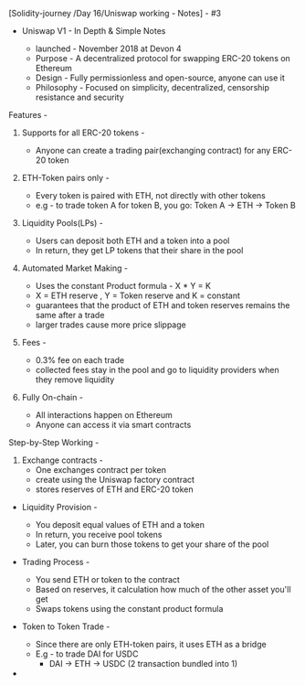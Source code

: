 
[Solidity-journey /Day 16/Uniswap working - Notes] -  #3

- Uniswap V1  - In Depth & Simple Notes

    - launched - November 2018 at Devon 4 
    - Purpose - A decentralized protocol for swapping ERC-20 tokens on Ethereum 
    - Design - Fully permissionless and open-source, anyone can use it
    - Philosophy - Focused on simplicity, decentralized, censorship resistance and security 


Features - 
1. Supports for all ERC-20 tokens - 
    - Anyone can create a trading pair(exchanging contract) for any ERC-20 token 

2. ETH-Token pairs only - 
    - Every token is paired with ETH, not directly with other tokens 
    - e.g - to trade token A for token B, you go: Token A -> ETH -> Token B

3. Liquidity Pools(LPs) - 
    - Users can deposit both ETH and a token into a pool 
    - In return, they get LP tokens that their share in the pool 

4. Automated Market Making - 
    - Uses the constant Product formula - X * Y = K 
    - X = ETH reserve , Y = Token reserve and K = constant 
    - guarantees that the product of ETH and token reserves remains the same after a trade 
    - larger trades cause more price slippage 

5. Fees - 
    - 0.3% fee on each trade 
    - collected fees stay in the pool and go to liquidity providers when they remove liquidity

6. Fully On-chain - 
    - All interactions happen on Ethereum 
    - Anyone can access it via smart contracts


Step-by-Step Working - 

1. Exchange contracts - 
    - One exchanges contract per token
    - create using the Uniswap factory contract 
    - stores reserves of ETH and ERC-20 token 

- Liquidity Provision - 
    - You deposit equal values of ETH and a token 
    - In return, you receive pool tokens 
    - Later, you can burn those tokens to get your share of the pool 

- Trading Process - 
    - You send ETH or token to the contract 
    - Based on reserves, it calculation how much of the other asset you'll get 
    - Swaps tokens using the constant product formula 

- Token to Token Trade - 
    - Since there are only ETH-token pairs, it uses ETH as a bridge 
    - E.g - to trade DAI for USDC 
        - DAI -> ETH -> USDC (2 transaction bundled into 1)
- 


